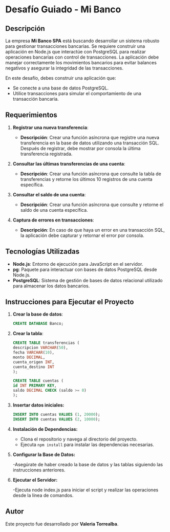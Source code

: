 # Desafío Guiado - Mi Banco

## Descripción

La empresa **Mi Banco SPA** está buscando desarrollar un sistema robusto para gestionar transacciones bancarias. Se requiere construir una aplicación en Node.js que interactúe con PostgreSQL para realizar operaciones bancarias con control de transacciones. La aplicación debe manejar correctamente los movimientos bancarios para evitar balances negativos y asegurar la integridad de las transacciones.

En este desafío, debes construir una aplicación que:
- Se conecte a una base de datos PostgreSQL.
- Utilice transacciones para simular el comportamiento de una transacción bancaria.

## Requerimientos

1. **Registrar una nueva transferencia**:
   - **Descripción**: Crear una función asíncrona que registre una nueva transferencia en la base de datos utilizando una transacción SQL. Después de registrar, debe mostrar por consola la última transferencia registrada.

2. **Consultar las últimas transferencias de una cuenta**:
   - **Descripción**: Crear una función asíncrona que consulte la tabla de transferencias y retorne los últimos 10 registros de una cuenta específica.

3. **Consultar el saldo de una cuenta**:
   - **Descripción**: Crear una función asíncrona que consulte y retorne el saldo de una cuenta específica.

4. **Captura de errores en transacciones**:
   - **Descripción**: En caso de que haya un error en una transacción SQL, la aplicación debe capturar y retornar el error por consola.

## Tecnologías Utilizadas

- **Node.js**: Entorno de ejecución para JavaScript en el servidor.
- **pg**: Paquete para interactuar con bases de datos PostgreSQL desde Node.js.
- **PostgreSQL**: Sistema de gestión de bases de datos relacional utilizado para almacenar los datos bancarios.

## Instrucciones para Ejecutar el Proyecto

1. **Crear la base de datos**:
   ```sql
   CREATE DATABASE Banco;

2. **Crear la tabla**:

    ```sql
    CREATE TABLE transferencias (
    descripcion VARCHAR(50),
    fecha VARCHAR(10),
    monto DECIMAL,
    cuenta_origen INT,
    cuenta_destino INT
    );

    CREATE TABLE cuentas (
    id INT PRIMARY KEY,
    saldo DECIMAL CHECK (saldo >= 0)
    );

3. **Insertar datos iniciales:**

    ```sql
    INSERT INTO cuentas VALUES (1, 20000);
    INSERT INTO cuentas VALUES (2, 10000); 
    ```

1. **Instalación de Dependencias:**

    - Clona el repositorio y navega al directorio del proyecto.
    - Ejecuta `npm install` para instalar las dependencias necesarias.

2. **Configurar la Base de Datos:**

    -Asegúrate de haber creado la base de datos y las tablas siguiendo las instrucciones anteriores.
    
3. **Ejecutar el Servidor:**

    -Ejecuta node index.js para iniciar el script y realizar las operaciones desde la línea de comandos.

## Autor

Este proyecto fue desarrollado por **Valeria Torrealba**.